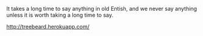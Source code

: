 It takes a long time to say anything in old Entish, and we never say anything unless it is worth taking a long time to say.

http://treebeard.herokuapp.com/
